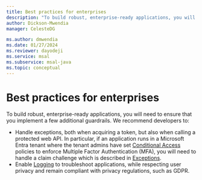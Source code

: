 ```yaml
---
title: Best practices for enterprises
description: "To build robust, enterprise-ready applications, you will need to follow some of the best patterns and practices in using MSAL Java."
author: Dickson-Mwendia
manager: CelesteDG

ms.author: dmwendia
ms.date: 01/27/2024
ms.reviewer: dayodeji
ms.service: msal
ms.subservice: msal-java
ms.topic: conceptual
---
```


# Best practices for enterprises

To build robust, enterprise-ready applications, you will need to ensure that you implement a few additional guardrails. We recommend developers to:

- Handle exceptions, both when acquiring a token, but also when calling a protected web API. In particular, if an application runs in a Microsoft Entra tenant where the tenant admins have set [Conditional Access](/entra/identity/conditional-access/overview) policies to enforce Multiple Factor Authentication (MFA), you will need to handle a claim challenge which is described in [Exceptions](./exceptions.md).
- Enable [Logging](msal-logging-java.md) to troubleshoot applications, while respecting user privacy and remain compliant with privacy regulations, such as GDPR.
